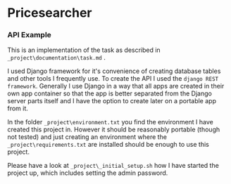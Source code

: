 # Pricesearcher
### API Example

This is an implementation of the task as described in
`_project\documentation\task.md` .

I used Django framework for it's convenience of creating database tables and
other tools I frequently use. To create the API I used the 
`django REST framework`. Generally I use Django in a way that all apps are
created in their own app container so that the app is better separated from the
Django server parts itself and I have the option to create later on a portable
app from it.

In the folder `_project\environment.txt` you find the environment I have created
this project in. However it should be reasonably portable (though not tested)
and just creating an environment where the `_project\requirements.txt` are
installed should be enough to use this project.

Please have a look at `_project\_initial_setup.sh` how I have started the
project up, which includes setting the admin password.



